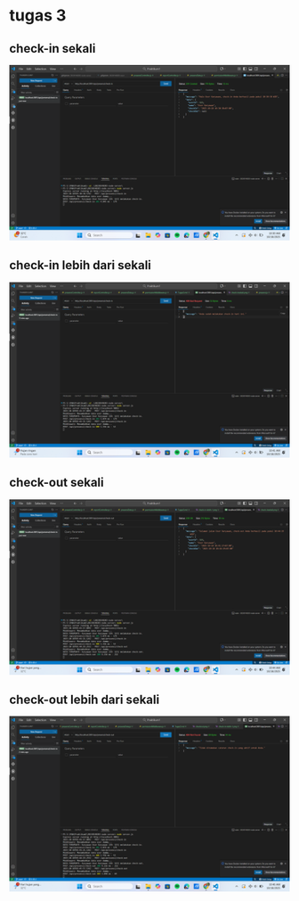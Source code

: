 
# tugas 3

## check-in sekali
![alt text](ss/ss-tugas3/check-insekali.png)
## check-in lebih dari sekali
![alt text](ss/ss-tugas3/check-in-lebih-1.png)
## check-out sekali
![alt text](ss/ss-tugas3/checkout.png)
## check-out lebih dari sekali
![alt text](ss/ss-tugas3/checkout1.png)